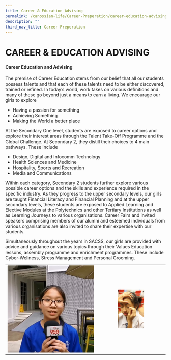 ```yaml
---
title: Career & Education Advising
permalink: /canossian-life/Career-Preperation/career-education-advising/
description: ""
third_nav_title: Career Preperation
---
```

# CAREER & EDUCATION ADVISING
#### **Career Education and Advising**

The premise of Career Education stems from our belief that all our students possess talents and that each of these talents need to be either discovered, trained or refined. In today’s world, work takes on various definitions and many of these go beyond just a means to earn a living. We encourage our girls to explore 

*   Having a passion for something
*   Achieving Something
*   Making the World a better place

At the Secondary One level, students are exposed to career options and explore their interest areas through the Talent Take-Off Programme and the Global Challenge. At Secondary 2, they distill their choices to 4 main pathways. These include

*   Design, Digital and Infocomm Technology
*   Health Sciences and Medicine
*   Hospitality, Sports and Recreation
*   Media and Communications

Within each category, Secondary 2 students further explore various possible career options and the skills and experience required in the specific industry. As they progress to the upper secondary levels, our girls are taught Financial Literacy and Financial Planning and at the upper secondary levels, these students are exposed to Applied Learning and Elective Modules at the Polytechnics and other Tertiary Institutions as well as Learning Journeys to various organisations. Career Fairs and invited speakers comprising members of our alumni and esteemed individuals from various organisations are also invited to share their expertise with our students. 

Simultaneously throughout the years in SACSS, our girls are provided with advice and guidance on various topics through their Values Education lessons, assembly programme and enrichment programmes. These include Cyber-Wellness, Stress Management and Personal Grooming.

|   |   |
|:---:|:---:|
| ![](/images/Canossian%20Life/Career%20Preperation/fig6.jpg)  | <img src="/images/Canossian%20Life/Career%20Preperation/fig2.jpg" style="width:40%">  |